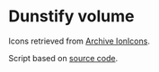 # Dunstify volume

Icons retrieved from [Archive IonIcons](https://www.iconarchive.com/show/ionicons-icons-by-ionic.html).

Script based on [source code](https://github.com/abxh/dotfiles/blob/main/dunst/dunstify_vol).
